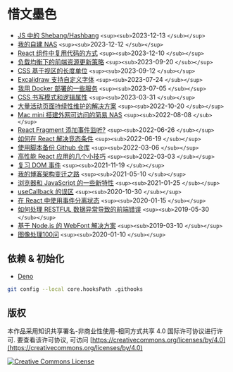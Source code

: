 # 惜文墨色

- [JS 中的 Shebang/Hashbang](https://mebtte.com/shebang_in_js) `<sup><sub>`2023-12-13 `</sub></sup>`
- [我的自建 NAS](https://mebtte.com/my_nas) `<sup><sub>`2023-12-12 `</sub></sup>`
- [React 组件中复用代码的方式](https://mebtte.com/reuse_code_between_react_components) `<sup><sub>`2023-12-10 `</sub></sup>`
- [负载均衡下的前端资源更新策略](https://mebtte.com/update_strategy_of_front_end_assets_under_the_load_balancing) `<sup><sub>`2023-09-20 `</sub></sup>`
- [CSS 基于视区的长度单位](https://mebtte.com/new_css_viewport_units) `<sup><sub>`2023-09-12 `</sub></sup>`
- [Excalidraw 支持自定义字体](https://mebtte.com/excalidraw_with_custom_font) `<sup><sub>`2023-07-24 `</sub></sup>`
- [我用 Docker 部署的一些服务](https://mebtte.com/my_services_deployed_by_docker) `<sup><sub>`2023-07-05 `</sub></sup>`
- [CSS 书写模式和逻辑属性](https://mebtte.com/css_writing_modes_and_logical_properties) `<sup><sub>`2023-03-31 `</sub></sup>`
- [大量活动页面持续性维护的解决方案](https://mebtte.com/solution_of_maintaining_an_abundance_of_activity_pages_continually) `<sup><sub>`2022-10-20 `</sub></sup>`
- [Mac mini 搭建外网可访问的简易 NAS](https://mebtte.com/remote_accessible_nas_by_mac_mini) `<sup><sub>`2022-08-08 `</sub></sup>`
- [React Fragment 添加事件监听?](https://mebtte.com/react_fragment_with_event_listener) `<sup><sub>`2022-06-26 `</sub></sup>`
- [如何在 React 解决竞态条件](https://mebtte.com/how_to_resolve_race_condition_in_react) `<sup><sub>`2022-06-19 `</sub></sup>`
- [使用脚本备份 Github 仓库](https://mebtte.com/use_script_to_backup_github_repository) `<sup><sub>`2022-03-06 `</sub></sup>`
- [高性能 React 应用的几个小技巧](https://mebtte.com/tips_of_high_performance_react_app) `<sup><sub>`2022-03-03 `</sub></sup>`
- [复习 DOM 事件](https://mebtte.com/review_dom_event) `<sup><sub>`2021-11-19 `</sub></sup>`
- [我的博客架构变迁之路](https://github.com/CYZYZG/cyzyzg.github.io/migration_of_my_blog_structure) `<sup><sub>`2021-05-10 `</sub></sup>`
- [浏览器和 JavaScript 的一些新特性](articles/new_features_of_browser_and_js_202101) `<sup><sub>`2021-01-25 `</sub></sup>`
- [useCallback 的误区](https://github.com/CYZYZG/cyzyzg.github.io/tree/master/articles/use_callback_misunderstanding) `<sup><sub>`2020-10-30 `</sub></sup>`
- [在 React 中使用事件分离状态](https://github.com/CYZYZG/cyzyzg.github.io/tree/gh-pages/split_react_state_by_event) `<sup><sub>`2020-01-15 `</sub></sup>`
- [如何处理 RESTFUL 数据异常导致的前端错误](https://github.com/CYZYZG/cyzyzg.github.io/tree/master/articles/handle_restful_api_error) `<sup><sub>`2019-05-30 `</sub></sup>`
- [基于 Node.js 的 WebFont 解决方案](https://cyzyzg.github.io/articles/web_font_solution_by_node) `<sup><sub>`2019-03-10 `</sub></sup>`
- [图像处理100问](https://github.com/CYZYZG/cyzyzg.github.io/imageprocessing100Wen) `<sup><sub>`2020-01-10 `</sub></sup>`

## 依赖 & 初始化

- [Deno](https://deno.com)

```sh
git config --local core.hooksPath .githooks
```

## 版权

本作品采用知识共享署名-非商业性使用-相同方式共享 4.0 国际许可协议进行许可. 要查看该许可协议, 可访问 [https://creativecommons.org/licenses/by/4.0](https://creativecommons.org/licenses/by/4.0)

<a rel="license" href="http://creativecommons.org/licenses/by-nc-sa/4.0/"><img alt="Creative Commons License" style="border-width:0" src="https://i.creativecommons.org/l/by-nc-sa/4.0/88x31.png" /></a>
